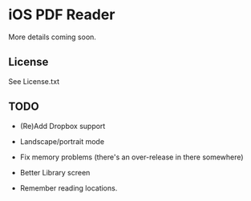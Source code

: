 # iOS PDF Reader

More details coming soon.

## License

See License.txt

## TODO

* (Re)Add Dropbox support

* Landscape/portrait mode

* Fix memory problems (there's an over-release in there somewhere)

* Better Library screen

* Remember reading locations.
